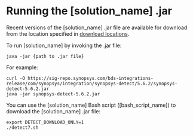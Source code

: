 # Running the [solution_name] .jar

Recent versions of the [solution_name] .jar file are available for download from the location specified in [download locations](../downloadlocations.md).

To run [solution_name] by invoking the .jar file:

````
java -jar {path to .jar file}
````

For example:

````
curl -O https://sig-repo.synopsys.com/bds-integrations-release/com/synopsys/integration/synopsys-detect/5.6.2/synopsys-detect-5.6.2.jar
java -jar synopsys-detect-5.6.2.jar
````

You can use the [solution_name] Bash script ([bash_script_name]) to download the [solution_name] .jar file:

````
export DETECT_DOWNLOAD_ONLY=1
./detect7.sh
````
